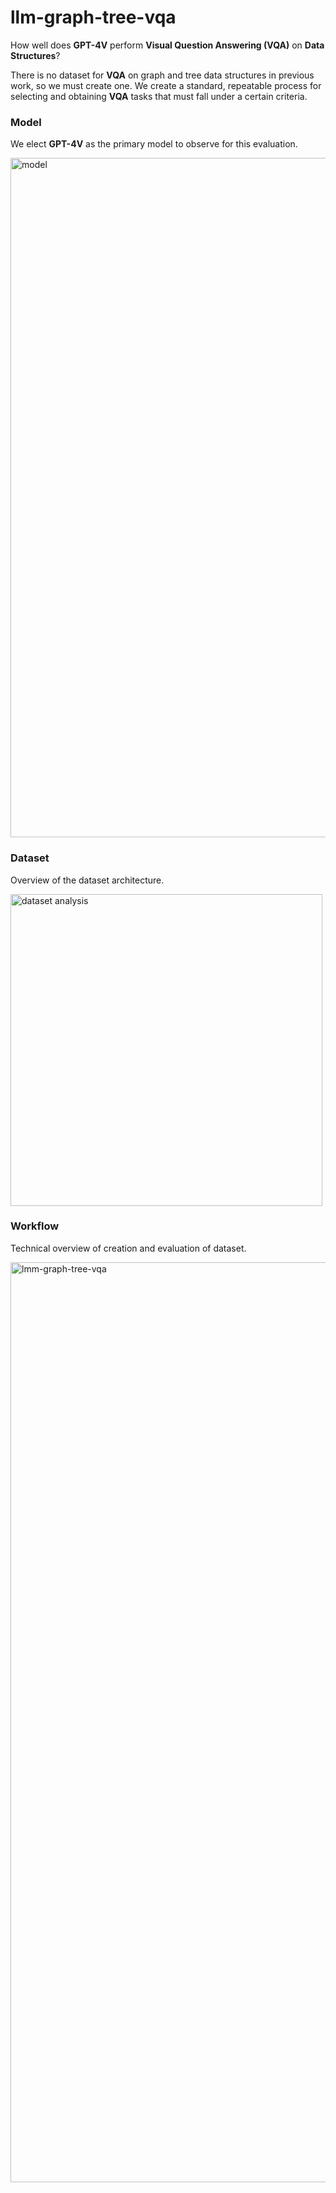 # llm-graph-tree-vqa

How well does **GPT-4V** perform **Visual Question Answering (VQA)** on **Data Structures**?

There is no dataset for **VQA** on graph and tree data structures in previous work, so we must create one. We create a standard, repeatable process for selecting and obtaining **VQA** tasks that must fall under a certain criteria.

### Model
We elect **GPT-4V** as the primary model to observe for this evaluation.

<img width="1087" alt="model" src="https://github.com/gutbash/lmm-graph-tree-vqa/assets/44552816/9fa31867-6af8-4db7-858c-21efc3e3e199">

### Dataset
Overview of the dataset architecture.

<img width="499" alt="dataset analysis" src="https://github.com/gutbash/lmm-graph-tree-vqa/assets/44552816/df2150f8-a86c-4f14-bd5d-a42ff58b7d0a">

### Workflow
Technical overview of creation and evaluation of dataset.

<img width="1472" alt="lmm-graph-tree-vqa" src="https://github.com/gutbash/lmm-graph-tree-vqa/assets/44552816/828ceb7c-a682-4ab2-ad47-7ba972c7ab53">
